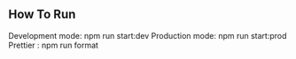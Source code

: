 ## How To Run

Development mode: npm run start:dev
Production mode: npm run start:prod
Prettier : npm run format
